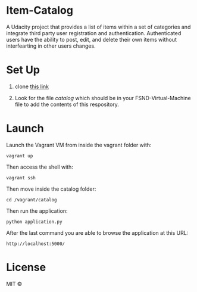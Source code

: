 # Item-Catalog
A Udacity project that provides a list of items within a set of categories and integrate third party user registration and authentication. Authenticated users have the ability to post, edit, and delete their own items without interfearting in other users changes.
# Set Up

1. clone [this link](https://github.com/udacity/fullstack-nanodegree-vm)

2. Look for the file *catalog* which should be in your FSND-Virtual-Machine file to add the contents of this respository.

# Launch

Launch the Vagrant VM from inside the vagrant folder with:

`vagrant up`

Then access the shell with:

`vagrant ssh`

Then move inside the catalog folder:

`cd /vagrant/catalog`

Then run the application:

`python application.py`

After the last command you are able to browse the application at this URL:

`http://localhost:5000/`

# License 

MIT ©

